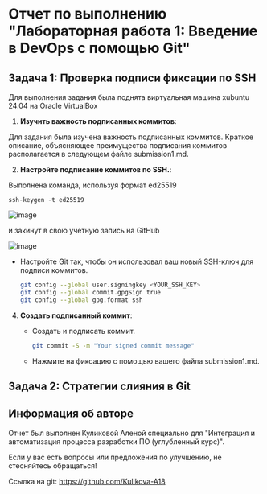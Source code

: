 # Отчет по выполнению "Лабораторная работа 1: Введение в DevOps с помощью Git"

## Задача 1: Проверка подписи фиксации по SSH

Для выполнения задания была поднята виртуальная машина xubuntu 24.04 на Oracle VirtualBox

1. **Изучить важность подписанных коммитов**:

Для задания была изучена важность подписанных коммитов. Краткое описание, объясняющее преимущества подписания коммитов располагается в следующем файле submission1.md.

2. **Настройте подписание коммитов по SSH.**:

Выполнена команда, используя формат ed25519

```
ssh-keygen -t ed25519
```

![image](https://github.com/user-attachments/assets/b88debd7-b067-483b-b1ed-6a4017278d63)

и закинут в свою учетную запись на GitHub

![image](https://github.com/user-attachments/assets/dd9fef10-2d4d-4360-80b0-6905c3eeb25f)


   - Настройте Git так, чтобы он использовал ваш новый SSH-ключ для подписи коммитов.

      ```sh
     git config --global user.signingkey <YOUR_SSH_KEY>
     git config --global commit.gpgSign true
     git config --global gpg.format ssh
     ```

4. **Создать подписанный коммит**:
   - Создать и подписать коммит.

     ```sh
     git commit -S -m "Your signed commit message"
     ```

   - Нажмите на фиксацию с помощью вашего файла submission1.md.
  
## Задача 2: Стратегии слияния в Git


## Информация об авторе

Отчет был выполнен Куликовой Аленой специально для "Интеграция и автоматизация процесса разработки ПО (углубленный курс)".

Если у вас есть вопросы или предложения по улучшению, не стесняйтесь обращаться!

Ссылка на git: https://github.com/Kulikova-A18
